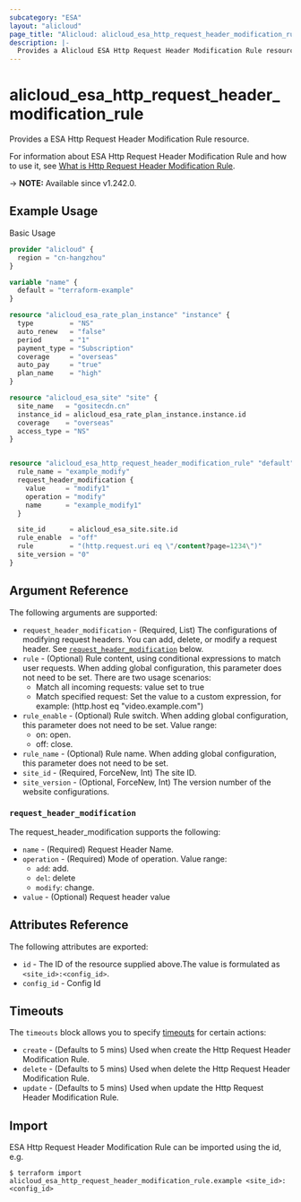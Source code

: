 ```yaml
---
subcategory: "ESA"
layout: "alicloud"
page_title: "Alicloud: alicloud_esa_http_request_header_modification_rule"
description: |-
  Provides a Alicloud ESA Http Request Header Modification Rule resource.
---
```


# alicloud_esa_http_request_header_modification_rule

Provides a ESA Http Request Header Modification Rule resource.



For information about ESA Http Request Header Modification Rule and how to use it, see [What is Http Request Header Modification Rule](https://www.alibabacloud.com/help/en/edge-security-acceleration/esa/api-esa-2024-09-10-createhttprequestheadermodificationrule).

-> **NOTE:** Available since v1.242.0.

## Example Usage

Basic Usage

```terraform
provider "alicloud" {
  region = "cn-hangzhou"
}

variable "name" {
  default = "terraform-example"
}

resource "alicloud_esa_rate_plan_instance" "instance" {
  type         = "NS"
  auto_renew   = "false"
  period       = "1"
  payment_type = "Subscription"
  coverage     = "overseas"
  auto_pay     = "true"
  plan_name    = "high"
}

resource "alicloud_esa_site" "site" {
  site_name   = "gositecdn.cn"
  instance_id = alicloud_esa_rate_plan_instance.instance.id
  coverage    = "overseas"
  access_type = "NS"
}


resource "alicloud_esa_http_request_header_modification_rule" "default" {
  rule_name = "example_modify"
  request_header_modification {
    value     = "modify1"
    operation = "modify"
    name      = "example_modify1"
  }

  site_id      = alicloud_esa_site.site.id
  rule_enable  = "off"
  rule         = "(http.request.uri eq \"/content?page=1234\")"
  site_version = "0"
}
```

## Argument Reference

The following arguments are supported:
* `request_header_modification` - (Required, List) The configurations of modifying request headers. You can add, delete, or modify a request header. See [`request_header_modification`](#request_header_modification) below.
* `rule` - (Optional) Rule content, using conditional expressions to match user requests. When adding global configuration, this parameter does not need to be set. There are two usage scenarios:
  - Match all incoming requests: value set to true
  - Match specified request: Set the value to a custom expression, for example: (http.host eq \"video.example.com\")
* `rule_enable` - (Optional) Rule switch. When adding global configuration, this parameter does not need to be set. Value range:
  - on: open.
  - off: close.
* `rule_name` - (Optional) Rule name. When adding global configuration, this parameter does not need to be set.
* `site_id` - (Required, ForceNew, Int) The site ID.
* `site_version` - (Optional, ForceNew, Int) The version number of the website configurations.

### `request_header_modification`

The request_header_modification supports the following:
* `name` - (Required) Request Header Name.
* `operation` - (Required) Mode of operation. Value range:
  - `add`: add.
  - `del`: delete
  - `modify`: change.
* `value` - (Optional) Request header value

## Attributes Reference

The following attributes are exported:
* `id` - The ID of the resource supplied above.The value is formulated as `<site_id>:<config_id>`.
* `config_id` - Config Id

## Timeouts

The `timeouts` block allows you to specify [timeouts](https://www.terraform.io/docs/configuration-0-11/resources.html#timeouts) for certain actions:
* `create` - (Defaults to 5 mins) Used when create the Http Request Header Modification Rule.
* `delete` - (Defaults to 5 mins) Used when delete the Http Request Header Modification Rule.
* `update` - (Defaults to 5 mins) Used when update the Http Request Header Modification Rule.

## Import

ESA Http Request Header Modification Rule can be imported using the id, e.g.

```shell
$ terraform import alicloud_esa_http_request_header_modification_rule.example <site_id>:<config_id>
```